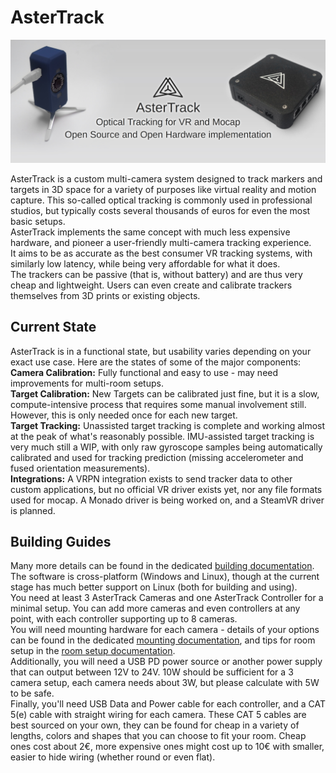 # AsterTrack

<img alt="Banner image with AsterTrack hardware" src="assets/Banner_AT_Rendered.png">

AsterTrack is a custom multi-camera system designed to track markers and targets in 3D space for a variety of purposes like virtual reality and motion capture.
This so-called optical tracking is commonly used in professional studios, but typically costs several thousands of euros for even the most basic setups. <br>
AsterTrack implements the same concept with much less expensive hardware, and pioneer a user-friendly multi-camera tracking experience. <br>
It aims to be as accurate as the best consumer VR tracking systems, with similarly low latency, while being very affordable for what it does. <br>
The trackers can be passive (that is, without battery) and are thus very cheap and lightweight.
Users can even create and calibrate trackers themselves from 3D prints or existing objects.

## Current State

AsterTrack is in a functional state, but usability varies depending on your exact use case. Here are the states of some of the major components:  <br>
**Camera Calibration:** Fully functional and easy to use - may need improvements for multi-room setups. <br>
**Target Calibration:** New Targets can be calibrated just fine, but it is a slow, compute-intensive process that requires some manual involvement still. However, this is only needed once for each new target. <br>
**Target Tracking:** Unassisted target tracking is complete and working almost at the peak of what's reasonably possible. IMU-assisted target tracking is very much still a WIP, with only raw gyroscope samples being automatically calibrated and used for tracking prediction (missing accelerometer and fused orientation measurements).  <br>
**Integrations:** A VRPN integration exists to send tracker data to other custom applications, but no official VR driver exists yet, nor any file formats used for mocap. A Monado driver is being worked on, and a SteamVR driver is planned.

## Building Guides

Many more details can be found in the dedicated [building documentation](building.md). <br>
The software is cross-platform (Windows and Linux), though at the current stage has much better support on Linux (both for building and using). <br>
You need at least 3 AsterTrack Cameras and one AsterTrack Controller for a minimal setup. You can add more cameras and even controllers at any point, with each controller supporting up to 8 cameras. <br>
You will need mounting hardware for each camera - details of your options can be found in the dedicated [mounting documentation](mounting.md), and tips for room setup in the [room setup documentation](room_setup.md). <br>
Additionally, you will need a USB PD power source or another power supply that can output between 12V to 24V. 10W should be sufficient for a 3 camera setup, each camera needs about 3W, but please calculate with 5W to be safe. <br>
Finally, you'll need USB Data and Power cable for each controller, and a CAT 5(e) cable with straight wiring for each camera. These CAT 5 cables are best sourced on your own, they can be found for cheap in a variety of lengths, colors and shapes that you can choose to fit your room. Cheap ones cost about 2€, more expensive ones might cost up to 10€ with smaller, easier to hide wiring (whether round or even flat).
